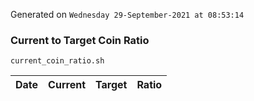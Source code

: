 Generated on `Wednesday 29-September-2021 at 08:53:14`

### Current to Target Coin Ratio
`current_coin_ratio.sh`

Date|Current|Target|Ratio
---|---|---|---
